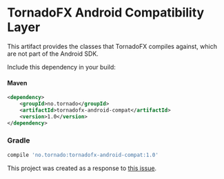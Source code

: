 # TornadoFX Android Compatibility Layer

This artifact provides the classes that TornadoFX compiles against, which are not part of the Android SDK.

Include this dependency in your build:

#### Maven

```xml
<dependency>
    <groupId>no.tornado</groupId>
    <artifactId>tornadofx-android-compat</artifactId>
    <version>1.0</version>
</dependency>
```

### Gradle

```groovy
compile 'no.tornado:tornadofx-android-compat:1.0'
```

This project was created as a response to [this issue](https://github.com/edvin/tornadofx/issues/299).